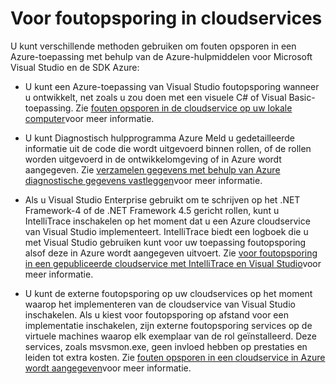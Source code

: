 <properties 
   pageTitle="Azure Cloudservices foutopsporing | Microsoft Azure"
   description="Voor foutopsporing in Cloudservices van Azure"
   services="visual-studio-online"
   documentationCenter="n/a"
   authors="TomArcher"
   manager="douge"
   editor="" />
<tags 
   ms.service="visual-studio-online"
   ms.devlang="multiple"
   ms.topic="article"
   ms.tgt_pltfrm="multiple"
   ms.workload="na"
   ms.date="08/15/2016"
   ms.author="tarcher" />

# <a name="debugging-cloud-services"></a>Voor foutopsporing in cloudservices

U kunt verschillende methoden gebruiken om fouten opsporen in een Azure-toepassing met behulp van de Azure-hulpmiddelen voor Microsoft Visual Studio en de SDK Azure:

- U kunt een Azure-toepassing van Visual Studio foutopsporing wanneer u ontwikkelt, net zoals u zou doen met een visuele C# of Visual Basic-toepassing. Zie [fouten opsporen in de cloudservice op uw lokale computer](vs-azure-tools-debug-cloud-services-virtual-machines.md#debug-your-cloud-service-on-your-local-computer)voor meer informatie.

- U kunt Diagnostisch hulpprogramma Azure Meld u gedetailleerde informatie uit de code die wordt uitgevoerd binnen rollen, of de rollen worden uitgevoerd in de ontwikkelomgeving of in Azure wordt aangegeven. Zie [verzamelen gegevens met behulp van Azure diagnostische gegevens vastleggen](http://go.microsoft.com/fwlink/p/?LinkId=400450)voor meer informatie.

- Als u Visual Studio Enterprise gebruikt om te schrijven op het .NET Framework-4 of de .NET Framework 4.5 gericht rollen, kunt u IntelliTrace inschakelen op het moment dat u een Azure cloudservice van Visual Studio implementeert. IntelliTrace biedt een logboek die u met Visual Studio gebruiken kunt voor uw toepassing foutopsporing alsof deze in Azure wordt aangegeven uitvoert. Zie [voor foutopsporing in een gepubliceerde cloudservice met IntelliTrace en Visual Studio]( http://go.microsoft.com/fwlink/p/?LinkId=623016)voor meer informatie.

- U kunt de externe foutopsporing op uw cloudservices op het moment waarop het implementeren van de cloudservice van Visual Studio inschakelen. Als u kiest voor foutopsporing op afstand voor een implementatie inschakelen, zijn externe foutopsporing services op de virtuele machines waarop elk exemplaar van de rol geïnstalleerd. Deze services, zoals msvsmon.exe, geen invloed hebben op prestaties en leiden tot extra kosten. Zie [fouten opsporen in een cloudservice in Azure wordt aangegeven](vs-azure-tools-debug-cloud-services-virtual-machines.md#debug-a-cloud-service-in-azure)voor meer informatie.




